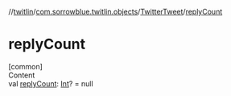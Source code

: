 //[twitlin](../../index.md)/[com.sorrowblue.twitlin.objects](../index.md)/[TwitterTweet](index.md)/[replyCount](reply-count.md)



# replyCount  
[common]  
Content  
val [replyCount](reply-count.md): [Int](https://kotlinlang.org/api/latest/jvm/stdlib/kotlin/-int/index.html)? = null  




